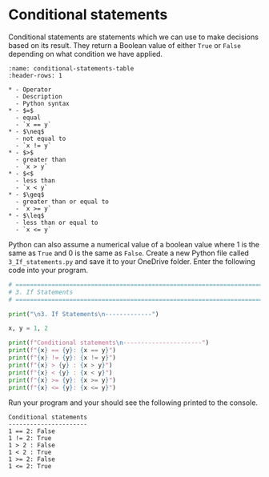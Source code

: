 # Conditional statements

Conditional statements are statements which we can use to make decisions based on its result. They return a Boolean value of either `True` or `False` depending on what condition we have applied.

```{list-table} Conditional statements
:name: conditional-statements-table
:header-rows: 1

* - Operator
  - Description
  - Python syntax
* - $=$
  - equal
  - `x == y`
* - $\neq$
  - not equal to
  - `x != y`
* - $>$
  - greater than
  - `x > y`
* - $<$
  - less than
  - `x < y`
* - $\geq$
  - greater than or equal to
  - `x >= y`
* - $\leq$
  - less than or equal to
  - `x <= y`
```

Python can also assume a numerical value of a boolean value where 1 is the same as `True` and 0 is the same as `False`. Create a new Python file called `3_If_statements.py` and save it to your OneDrive folder. Enter the following code into your program.

```python
# =============================================================================
# 3. If Statements
# =============================================================================

print("\n3. If Statements\n-------------")

x, y = 1, 2

print(f"Conditional statements\n----------------------")
print(f"{x} == {y}: {x == y}")
print(f"{x} != {y}: {x != y}")
print(f"{x} > {y} : {x > y}")
print(f"{x} < {y} : {x < y}")
print(f"{x} >= {y}: {x >= y}")
print(f"{x} <= {y}: {x <= y}")
```

Run your program and your should see the following printed to the console.

```text
Conditional statements
----------------------
1 == 2: False
1 != 2: True
1 > 2 : False
1 < 2 : True
1 >= 2: False
1 <= 2: True
```
